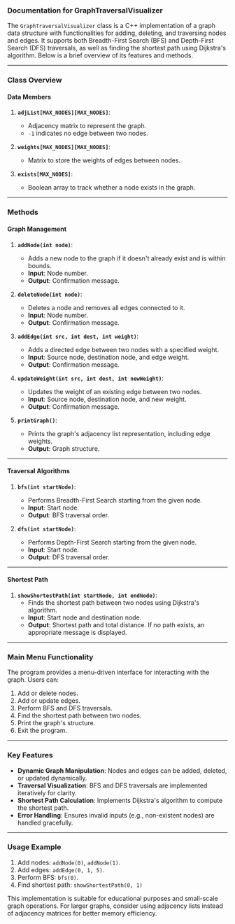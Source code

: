 ### Documentation for GraphTraversalVisualizer

The `GraphTraversalVisualizer` class is a C++ implementation of a graph data structure with functionalities for adding, deleting, and traversing nodes and edges. It supports both Breadth-First Search (BFS) and Depth-First Search (DFS) traversals, as well as finding the shortest path using Dijkstra's algorithm. Below is a brief overview of its features and methods.

---

### **Class Overview**

#### **Data Members**
1. **`adjList[MAX_NODES][MAX_NODES]`**:
   - Adjacency matrix to represent the graph.
   - `-1` indicates no edge between two nodes.

2. **`weights[MAX_NODES][MAX_NODES]`**:
   - Matrix to store the weights of edges between nodes.

3. **`exists[MAX_NODES]`**:
   - Boolean array to track whether a node exists in the graph.

---

### **Methods**

#### **Graph Management**
1. **`addNode(int node)`**:
   - Adds a new node to the graph if it doesn't already exist and is within bounds.
   - **Input**: Node number.
   - **Output**: Confirmation message.

2. **`deleteNode(int node)`**:
   - Deletes a node and removes all edges connected to it.
   - **Input**: Node number.
   - **Output**: Confirmation message.

3. **`addEdge(int src, int dest, int weight)`**:
   - Adds a directed edge between two nodes with a specified weight.
   - **Input**: Source node, destination node, and edge weight.
   - **Output**: Confirmation message.

4. **`updateWeight(int src, int dest, int newWeight)`**:
   - Updates the weight of an existing edge between two nodes.
   - **Input**: Source node, destination node, and new weight.
   - **Output**: Confirmation message.

5. **`printGraph()`**:
   - Prints the graph's adjacency list representation, including edge weights.
   - **Output**: Graph structure.

---

#### **Traversal Algorithms**
1. **`bfs(int startNode)`**:
   - Performs Breadth-First Search starting from the given node.
   - **Input**: Start node.
   - **Output**: BFS traversal order.

2. **`dfs(int startNode)`**:
   - Performs Depth-First Search starting from the given node.
   - **Input**: Start node.
   - **Output**: DFS traversal order.

---

#### **Shortest Path**
1. **`showShortestPath(int startNode, int endNode)`**:
   - Finds the shortest path between two nodes using Dijkstra's algorithm.
   - **Input**: Start node and destination node.
   - **Output**: Shortest path and total distance. If no path exists, an appropriate message is displayed.

---

### **Main Menu Functionality**
The program provides a menu-driven interface for interacting with the graph. Users can:
1. Add or delete nodes.
2. Add or update edges.
3. Perform BFS and DFS traversals.
4. Find the shortest path between two nodes.
5. Print the graph's structure.
6. Exit the program.

---

### **Key Features**
- **Dynamic Graph Manipulation**: Nodes and edges can be added, deleted, or updated dynamically.
- **Traversal Visualization**: BFS and DFS traversals are implemented iteratively for clarity.
- **Shortest Path Calculation**: Implements Dijkstra's algorithm to compute the shortest path.
- **Error Handling**: Ensures invalid inputs (e.g., non-existent nodes) are handled gracefully.

---

### **Usage Example**
1. Add nodes: `addNode(0)`, `addNode(1)`.
2. Add edges: `addEdge(0, 1, 5)`.
3. Perform BFS: `bfs(0)`.
4. Find shortest path: `showShortestPath(0, 1)`

This implementation is suitable for educational purposes and small-scale graph operations. For larger graphs, consider using adjacency lists instead of adjacency matrices for better memory efficiency.
